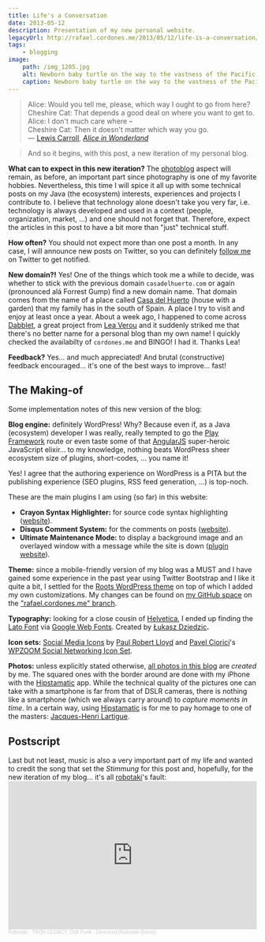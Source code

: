 ```yaml
---
title: Life's a Conversation
date: 2013-05-12
description: Presentation of my new personal website.
legacyUrl: http://rafael.cordones.me/2013/05/12/life-is-a-conversation/
tags: 
    - blogging
image:
    path: /img_1205.jpg
    alt: Newborn baby turtle on the way to the vastness of the Pacific Ocean. Manuel Antonio National Park. Costa Rica
    caption: Newborn baby turtle on the way to the vastness of the Pacific Ocean. <a href="http://en.wikipedia.org/wiki/Manuel_Antonio_National_Park">Manuel Antonio National Park</a>. Costa Rica.<br/>Photo by <a href="http://rafael.cordones.me">Rafael Cordones</a>
---
```


> Alice: Would you tell me, please, which way I ought to go from here?<br/>
> Cheshire Cat: That depends a good deal on where you want to get to.<br/>
> Alice: I don't much care where –<br/>
> Cheshire Cat: Then it doesn't matter which way you go.<br/>
> ― <a href="http://www.goodreads.com/author/show/8164.Lewis_Carroll">Lewis Carroll</a>, <i><a href="http://www.goodreads.com/work/quotes/2933712">Alice in Wonderland</a></i>

>And so it begins, with this post, a new iteration of my personal blog.

<strong>What can to expect in this new iteration?</strong> The <a href="http://rafael.cordones.me/category/photoblog/">photoblog</a> aspect will remain, as before, an important part since photography is one of my favorite hobbies. Nevertheless, this time I will spice it all up with some technical posts on my Java (the ecosystem) interests, experiences and projects I contribute to. I believe that technology alone doesn't take you very far, i.e. technology is always developed and used in a context (people, organization, market, ...) and one should not forget that. Therefore, expect the articles in this post to have a bit more than "just" technical stuff.

<strong>How often?</strong> You should not expect more than one post a month. In any case, I will announce new posts on Twitter, so you can definitely <a href="https://twitter.com/rafacm">follow me</a> on Twitter to get notified.

<strong>New domain?!</strong> Yes! One of the things which took me a while to decide, was whether to stick with the previous domain <code>casadelhuerto.com</code> or again (pronounced alá Forrest Gump) find a new domain name. 
That domain comes from the name of a place called <a href="http://rafael.cordones.me/2010/12/17/casa-del-huerto/">Casa del Huerto</a> (house with a garden) that my family has in the south of Spain. A place I try to visit and enjoy at least once a year. About a week ago, I happened to come across <a href="http://dabblet.com/">Dabblet</a>, a great project from <a href="http://lea.verou.me/">Lea Verou</a> and it suddenly striked me that there's no better name for a personal blog than my own name! I quickly checked the availabilty of <code>cordones.me</code> and BINGO! I had it. Thanks Lea!

<strong>Feedback?</strong> Yes... and much appreciated! And brutal (constructive) feedback encouraged... it's one of the best ways to improve... fast!

<h2>The Making-of</h2>

Some implementation notes of this new version of the blog:

<strong>Blog engine:</strong> definitely WordPress! Why? Because even if, as a Java (ecosystem) developer I was really, really tempted to go the <a href="http://www.playframework.com/">Play Framework</a> route or even taste some of that <a href="http://angularjs.org">AngularJS</a> super-heroic JavaScript elixir... to my knowledge, nothing beats WordPress sheer ecosystem size of plugins, short-codes, ... you name it!

Yes! I agree that the authoring experience on WordPress is a PITA but the publishing experience (SEO plugins, RSS feed generation, ...) is top-noch. 

These are the main plugins I am using (so far) in this website:
<ul>
	<li><strong>Crayon Syntax Highlighter:</strong> for source code syntax highlighting (<a href="http://wordpress.org/extend/plugins/crayon-syntax-highlighter/">website</a>).</li>
	<li><strong>Disqus Comment System:</strong> for the comments on posts (<a href="http://wordpress.org/extend/plugins/disqus-comment-system/">website</a>).</li>
	<li><strong>Ultimate Maintenance Mode:</strong> to display a background image and an overlayed window with a message while the site is down (<a href="http://wordpress.org/extend/plugins/ultimate-maintenance-mode/">plugin website</a>).</li>
</ul>
<strong>Theme:</strong> since a mobile-friendly version of my blog was a MUST and I have gained some experience in the past year using Twitter Bootstrap and I like it quite a bit, I settled for the <a href="http://www.rootstheme.com/">Roots WordPress theme</a> on top of which I added my own customizations. My changes can be found on <a href="https://github.com/rafacm">my GitHub space</a> on the <a href="https://github.com/rafacm/roots/tree/rafael.cordones.me">"rafael.cordones.me" branch</a>.

<strong>Typography:</strong> looking for a close cousin of <a href="http://www.helveticafilm.com/">Helvetica</a>, I ended up finding the <a href="http://www.latofonts.com/lato-free-fonts/">Lato Font</a> via <a href="http://www.google.com/fonts/#UsePlace:use/Collection:Lato">Google Web Fonts</a>. Created by <a title="The Team" href="http://www.latofonts.com/team/">Łukasz Dziedzic</a><strong>.</strong>

<strong>Icon sets:</strong> <a href="http://www.paulrobertlloyd.com/2009/06/social_media_icons/">Social Media Icons</a> by <a href="http://www.paulrobertlloyd.com/">Paul Robert Lloyd</a> and <a href="http://ciorici.com/">Pavel Ciorici</a>'s <a href="http://www.wpzoom.com/freebies/">WPZOOM Social Networking Icon Set</a>.

<strong>Photos:</strong> unless explicitly stated otherwise, <a href="http://rafael.cordones.me/category/photoblog/">all photos in this blog</a> are <em>created</em> by me. The squared ones with the border around are done with my iPhone with the <a href="http://hipstamatic.com/">Hipstamatic</a> app. While the technical quality of the pictures one can take with a smartphone is far from that of DSLR cameras, there is nothing like a smartphone (which we always carry around) to <em>capture moments in time</em>. In a certain way, using <a href="http://hipstamatic.com/">Hipstamatic</a> is for me to pay homage to one of the masters: <a href="http://photography-now.net/jacques_henry_lartigue/portfolio1.html">Jacques-Henri Lartigue</a>.

<h2>Postscript</h2>
Last but not least, music is also a very important part of my life and wanted to credit the song that set the <em>Stimmung</em> for this post and, hopefully, for the new iteration of my blog... it's all <a href="https://soundcloud.com/robotaki">robotaki</a>'s fault:

<iframe width="100%" height="300" scrolling="no" frameborder="no" allow="autoplay" src="https://w.soundcloud.com/player/?url=https%3A//api.soundcloud.com/tracks/14378020&color=%23ff5500&auto_play=false&hide_related=false&show_comments=true&show_user=true&show_reposts=false&show_teaser=true&visual=true"></iframe><div style="font-size: 10px; color: #cccccc;line-break: anywhere;word-break: normal;overflow: hidden;white-space: nowrap;text-overflow: ellipsis; font-family: Interstate,Lucida Grande,Lucida Sans Unicode,Lucida Sans,Garuda,Verdana,Tahoma,sans-serif;font-weight: 100;"><a href="https://soundcloud.com/robotaki" title="Robotaki" target="_blank" style="color: #cccccc; text-decoration: none;">Robotaki</a> · <a href="https://soundcloud.com/robotaki/tron-legacy-daft-punk-derezzed" title="TRON LEGACY: Daft Punk - Derezzed (Robotaki Remix)" target="_blank" style="color: #cccccc; text-decoration: none;">TRON LEGACY: Daft Punk - Derezzed (Robotaki Remix)</a></div>

